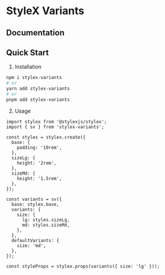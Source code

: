 # StyleX Variants

## Documentation

## Quick Start

1. Installation

```bash
npm i stylex-variants
# or
yarn add stylex-variants
# or
pnpm add stylex-variants
```

2. Usage

```tsx
import stylex from '@stylexjs/stylex';
import { sv } from 'stylex-variants';

const styles = stylex.create({
  base: {
    padding: '10rem',
  },
  sizeLg: {
    height: '2rem',
  },
  sizeMd: {
    height: '1.5rem',
  },
});

const variants = sv({
  base: styles.base,
  variants: {
    size: {
      lg: styles.sizeLg,
      md: styles.sizeMd,
    },
  },
  defaultVariants: {
    size: 'md',
  },
});

const styleProps = stylex.props(variants({ size: 'lg' }));
```
